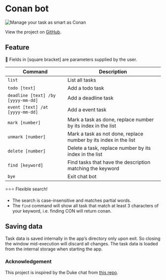# Conan bot

![Manage your task as smart as Conan](https://www.nicepng.com/png/full/689-6894004_topic-screen-la-fin-de-dtective-conan.png)

View the project on [GitHub](https://github.com/april-anh/ip).

## Feature
:rotating_light: Fields in [square bracket] are parameters supplied by the user.

| Command                            | Description                                                      |
|------------------------------------|------------------------------------------------------------------|
| `list`                             | List all tasks                                                   |
| `todo [text]`                      | Add a todo task                                                  |
| `deadline [text] /by [yyyy-mm-dd]` | Add a deadline task                                              |
| `event [text] /at [yyyy-mm-dd]`    | Add a event task                                                 |
| `mark [number]`                    | Mark a task as done, replace number by its index in the list     |
| `unmark [number]`                  | Mark a task as not done, replace number by its index in the list |
| `delete [number]`                  | Delete a task, replace number by its index in the list           |
| `find [keyword]`                   | Find tasks that have the description matching the keyword        |
| `bye`                              | Exit chat bot                                                    |

:star::star::star: Flexible search!
- The search is case-insensitive and matches partial words.
- The `find` command will show all task that match at least 3 characters of your keyword, i.e. finding CON will return conan.

## Saving data
Task data is saved internally in the app’s directory only upon exit.
So closing the window mid-execution will discard all changes.
The task data is loaded from the internal storage when starting the app.

### Acknowledgement
This project is inspired by the Duke chat from [this repo](https://github.com/nus-cs2103-AY2223S1/ip).

